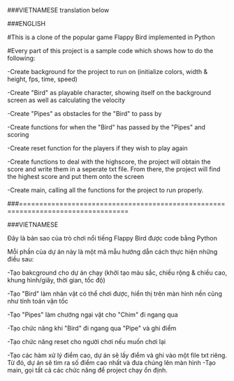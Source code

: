 ###VIETNAMESE translation below

###ENGLISH

#This is a clone of the popular game Flappy Bird implemented in Python

#Every part of this project is a sample code which shows how to do the following:

-Create background for the project to run on (initialize colors, width & height, fps, time, speed)

-Create "Bird" as playable character, showing itself on the background screen as well as calculating the velocity

-Create "Pipes" as obstacles for the "Bird" to pass by
  
-Create functions for when the "Bird" has passed by the "Pipes" and scoring

-Create reset function for the players if they wish to play again

-Create functions to deal with the highscore, the project will obtain the score and write them in a seperate txt file. From there, the project will find the highest score and put them onto the screen

-Create main, calling all the functions for the project to run properly.

###=================================================================================

###VIETNAMESE

Đây là bản sao của trò chơi nổi tiếng Flappy Bird được code bằng Python

Mỗi phần của dự án này là một mã mẫu hướng dẫn cách thực hiện những điều sau:

-Tạo bakcground cho dự án chạy (khởi tạo màu sắc, chiều rộng & chiều cao, khung hình/giây, thời gian, tốc độ)

-Tạo "Bird" làm nhân vật có thể chơi được, hiển thị trên màn hình nền cũng như tính toán vận tốc

-Tạo "Pipes" làm chướng ngại vật cho "Chim" đi ngang qua

-Tạo chức năng khi "Bird" đi ngang qua "Pipe" và ghi điểm

-Tạo chức năng reset cho người chơi nếu muốn chơi lại

-Tạo các hàm xử lý điểm cao, dự án sẽ lấy điểm và ghi vào một file txt riêng. Từ đó, dự án sẽ tìm ra số điểm cao nhất và đưa chúng lên màn hình
-Tạo main, gọi tất cả các chức năng để project chạy ổn định.

